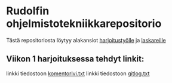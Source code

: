 # Rudolfin ohjelmistotekniikkarepositorio

Tästä repositoriosta löytyy alakansiot [harjoitustyölle](https://github.com/rudolf-heiskanen/rudolf-ohjelmistotekniikka/tree/main/harjoitustyo) ja [laskareille](https://github.com/rudolf-heiskanen/rudolf-ohjelmistotekniikka/tree/main/laskarit)


## Viikon 1 harjoituksessa tehdyt linkit:

linkki tiedostoon [komentorivi.txt](https://github.com/rudolf-heiskanen/ot-harjoitustyo/blob/main/laskarit/viikko1/komentorivi.txt)
linkki tiedostoon [gitlog.txt](https://github.com/rudolf-heiskanen/ot-harjoitustyo/blob/main/laskarit/viikko1/gitlog.txt)
